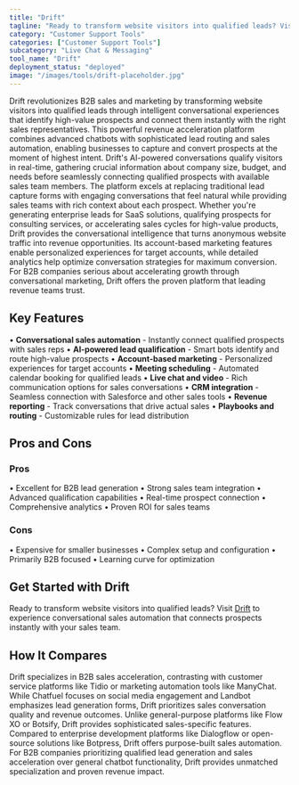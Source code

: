 ```yaml
---
title: "Drift"
tagline: "Ready to transform website visitors into qualified leads? Visit Drift to expe..."
category: "Customer Support Tools"
categories: ["Customer Support Tools"]
subcategory: "Live Chat & Messaging"
tool_name: "Drift"
deployment_status: "deployed"
image: "/images/tools/drift-placeholder.jpg"
---
```

Drift revolutionizes B2B sales and marketing by transforming website visitors into qualified leads through intelligent conversational experiences that identify high-value prospects and connect them instantly with the right sales representatives. This powerful revenue acceleration platform combines advanced chatbots with sophisticated lead routing and sales automation, enabling businesses to capture and convert prospects at the moment of highest intent. Drift's AI-powered conversations qualify visitors in real-time, gathering crucial information about company size, budget, and needs before seamlessly connecting qualified prospects with available sales team members. The platform excels at replacing traditional lead capture forms with engaging conversations that feel natural while providing sales teams with rich context about each prospect. Whether you're generating enterprise leads for SaaS solutions, qualifying prospects for consulting services, or accelerating sales cycles for high-value products, Drift provides the conversational intelligence that turns anonymous website traffic into revenue opportunities. Its account-based marketing features enable personalized experiences for target accounts, while detailed analytics help optimize conversation strategies for maximum conversion. For B2B companies serious about accelerating growth through conversational marketing, Drift offers the proven platform that leading revenue teams trust.

## Key Features

• **Conversational sales automation** - Instantly connect qualified prospects with sales reps
• **AI-powered lead qualification** - Smart bots identify and route high-value prospects
• **Account-based marketing** - Personalized experiences for target accounts
• **Meeting scheduling** - Automated calendar booking for qualified leads
• **Live chat and video** - Rich communication options for sales conversations
• **CRM integration** - Seamless connection with Salesforce and other sales tools
• **Revenue reporting** - Track conversations that drive actual sales
• **Playbooks and routing** - Customizable rules for lead distribution

## Pros and Cons

### Pros
• Excellent for B2B lead generation
• Strong sales team integration
• Advanced qualification capabilities
• Real-time prospect connection
• Comprehensive analytics
• Proven ROI for sales teams

### Cons
• Expensive for smaller businesses
• Complex setup and configuration
• Primarily B2B focused
• Learning curve for optimization

## Get Started with Drift

Ready to transform website visitors into qualified leads? Visit [Drift](https://www.drift.com) to experience conversational sales automation that connects prospects instantly with your sales team.

## How It Compares

Drift specializes in B2B sales acceleration, contrasting with customer service platforms like Tidio or marketing automation tools like ManyChat. While Chatfuel focuses on social media engagement and Landbot emphasizes lead generation forms, Drift prioritizes sales conversation quality and revenue outcomes. Unlike general-purpose platforms like Flow XO or Botsify, Drift provides sophisticated sales-specific features. Compared to enterprise development platforms like Dialogflow or open-source solutions like Botpress, Drift offers purpose-built sales automation. For B2B companies prioritizing qualified lead generation and sales acceleration over general chatbot functionality, Drift provides unmatched specialization and proven revenue impact.